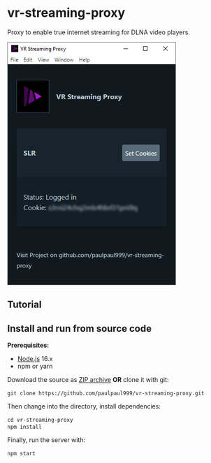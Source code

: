 # vr-streaming-proxy

Proxy to enable true internet streaming for DLNA video players.

![screenshot](doc/screenshot.png "Screenshot")

## Tutorial

## Install and run from source code

**Prerequisites:**
- [Node.js](https://nodejs.org/) 16.x
- npm or yarn


Download the source as [ZIP archive](https://github.com/paulpaul999/vr-streaming-proxy/archive/refs/heads/main.zip) **OR** clone it with git:

```
git clone https://github.com/paulpaul999/vr-streaming-proxy.git
```

Then change into the directory, install dependencies:

    cd vr-streaming-proxy
    npm install

Finally, run the server with:

    npm start
    
